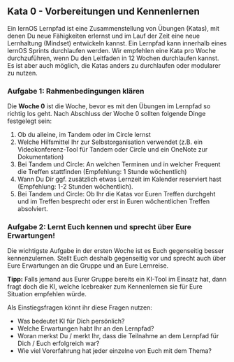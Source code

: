 ## Kata 0 - Vorbereitungen und Kennenlernen
Ein lernOS Lernpfad ist eine Zusammenstellung von Übungen (Katas), mit denen Du neue Fähigkeiten erlernst und im Lauf der Zeit eine neue Lernhaltung (Mindset) entwickeln kannst. Ein Lernpfad kann innerhalb eines lernOS Sprints durchlaufen werden. Wir empfehlen eine Kata pro Woche durchzuführen, wenn Du den Leitfaden in 12 Wochen durchlaufen kannst. Es ist aber auch möglich, die Katas anders zu durchlaufen oder modularer zu nutzen.

### Aufgabe 1: Rahmenbedingungen klären
Die **Woche 0** ist die Woche, bevor es mit den Übungen im Lernpfad so richtig los geht. Nach Abschluss der Woche 0 sollten folgende Dinge festgelegt sein:

1. Ob du alleine, im Tandem oder im Circle lernst
2. Welche Hilfsmittel Ihr zur Selbstorganisation verwendet (z.B. ein Videokonferenz-Tool für Tandem oder Circle und ein OneNote zur Dokumentation)
3. Bei Tandem und Circle: An welchen Terminen und in welcher Frequent die Treffen stattfinden (Empfehlung: 1 Stunde wöchentlich)
4. Wann Du Dir ggf. zusätzlich etwas Lernzeit im Kalender reserviert hast (Empfehlung: 1-2 Stunden wöchentlich).
5. Bei Tandem und Circle: Ob Ihr die Katas vor Euren Treffen durchgeht und im Treffen besprecht oder erst in Euren wöchentlichen Treffen absolviert.

### Aufgabe 2: Lernt Euch kennen und sprecht über Eure Erwartungen!
Die wichtigste Aufgabe in der ersten Woche ist es Euch gegenseitig besser kennenzulernen. Stellt Euch deshalb gegenseitig vor und sprecht auch über Eure Erwartungen an die Gruppe und an Eure Lernreise. 

**Tipp:** Falls jemand aus Eurer Gruppe bereits ein KI-Tool im Einsatz hat, dann fragt doch die KI, welche Icebreaker zum Kennenlernen sie für Eure Situation empfehlen würde.

Als Einstiegsfragen könnt ihr diese Fragen nutzen:

- Was bedeutet KI für Dich persönlich?
- Welche Erwartungen habt Ihr an den Lernpfad?
- Woran merkst Du / merkt Ihr, dass die Teilnahme an dem Lernpfad für Dich / Euch erfolgreich war?
- Wie viel Vorerfahrung hat jeder einzelne von Euch mit dem Thema?
